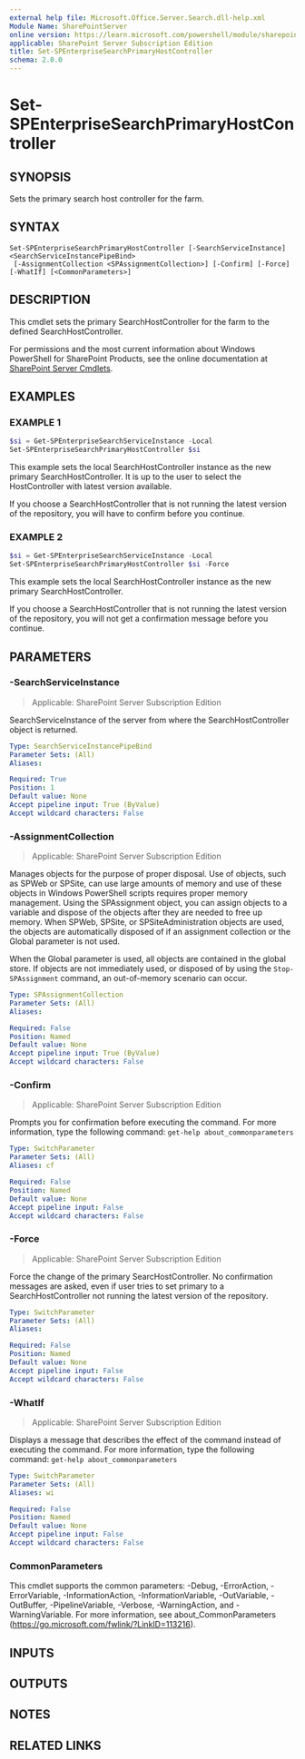 ```yaml
---
external help file: Microsoft.Office.Server.Search.dll-help.xml
Module Name: SharePointServer
online version: https://learn.microsoft.com/powershell/module/sharepoint-server/set-spenterprisesearchprimaryhostcontroller
applicable: SharePoint Server Subscription Edition
title: Set-SPEnterpriseSearchPrimaryHostController
schema: 2.0.0
---
```


# Set-SPEnterpriseSearchPrimaryHostController

## SYNOPSIS
Sets the primary search host controller for the farm.

## SYNTAX

```
Set-SPEnterpriseSearchPrimaryHostController [-SearchServiceInstance] <SearchServiceInstancePipeBind>
 [-AssignmentCollection <SPAssignmentCollection>] [-Confirm] [-Force] [-WhatIf] [<CommonParameters>]
```

## DESCRIPTION
This cmdlet sets the primary SearchHostController for the farm to the defined SearchHostController.

For permissions and the most current information about Windows PowerShell for SharePoint Products, see the online documentation at [SharePoint Server Cmdlets](https://learn.microsoft.com/powershell/sharepoint/sharepoint-server/sharepoint-server-cmdlets).

## EXAMPLES

### EXAMPLE 1
```powershell
$si = Get-SPEnterpriseSearchServiceInstance -Local
Set-SPEnterpriseSearchPrimaryHostController $si
```

This example sets the local SearchHostController instance as the new primary SearchHostController.
It is up to the user to select the HostController with latest version available.

If you choose a SearchHostController that is not running the latest version of the repository, you will have to confirm before you continue.

### EXAMPLE 2
```powershell
$si = Get-SPEnterpriseSearchServiceInstance -Local
Set-SPEnterpriseSearchPrimaryHostController $si -Force
```

This example sets the local SearchHostController instance as the new primary SearchHostController.

If you choose a SearchHostController that is not running the latest version of the repository, you will not get a confirmation message before you continue.

## PARAMETERS

### -SearchServiceInstance

> Applicable: SharePoint Server Subscription Edition

SearchServiceInstance of the server from where the SearchHostController object is returned.

```yaml
Type: SearchServiceInstancePipeBind
Parameter Sets: (All)
Aliases:

Required: True
Position: 1
Default value: None
Accept pipeline input: True (ByValue)
Accept wildcard characters: False
```

### -AssignmentCollection

> Applicable: SharePoint Server Subscription Edition

Manages objects for the purpose of proper disposal.
Use of objects, such as SPWeb or SPSite, can use large amounts of memory and use of these objects in Windows PowerShell scripts requires proper memory management.
Using the SPAssignment object, you can assign objects to a variable and dispose of the objects after they are needed to free up memory.
When SPWeb, SPSite, or SPSiteAdministration objects are used, the objects are automatically disposed of if an assignment collection or the Global parameter is not used.

When the Global parameter is used, all objects are contained in the global store.
If objects are not immediately used, or disposed of by using the `Stop-SPAssignment` command, an out-of-memory scenario can occur.

```yaml
Type: SPAssignmentCollection
Parameter Sets: (All)
Aliases:

Required: False
Position: Named
Default value: None
Accept pipeline input: True (ByValue)
Accept wildcard characters: False
```

### -Confirm

> Applicable: SharePoint Server Subscription Edition

Prompts you for confirmation before executing the command.
For more information, type the following command: `get-help about_commonparameters`

```yaml
Type: SwitchParameter
Parameter Sets: (All)
Aliases: cf

Required: False
Position: Named
Default value: None
Accept pipeline input: False
Accept wildcard characters: False
```

### -Force

> Applicable: SharePoint Server Subscription Edition

Force the change of the primary SearcHostController.
No confirmation messages are asked, even if user tries to set primary to a SearchHostController not running the latest version of the repository.

```yaml
Type: SwitchParameter
Parameter Sets: (All)
Aliases:

Required: False
Position: Named
Default value: None
Accept pipeline input: False
Accept wildcard characters: False
```

### -WhatIf

> Applicable: SharePoint Server Subscription Edition

Displays a message that describes the effect of the command instead of executing the command.
For more information, type the following command: `get-help about_commonparameters`

```yaml
Type: SwitchParameter
Parameter Sets: (All)
Aliases: wi

Required: False
Position: Named
Default value: None
Accept pipeline input: False
Accept wildcard characters: False
```

### CommonParameters
This cmdlet supports the common parameters: -Debug, -ErrorAction, -ErrorVariable, -InformationAction, -InformationVariable, -OutVariable, -OutBuffer, -PipelineVariable, -Verbose, -WarningAction, and -WarningVariable. For more information, see about_CommonParameters (https://go.microsoft.com/fwlink/?LinkID=113216).

## INPUTS

## OUTPUTS

## NOTES

## RELATED LINKS

